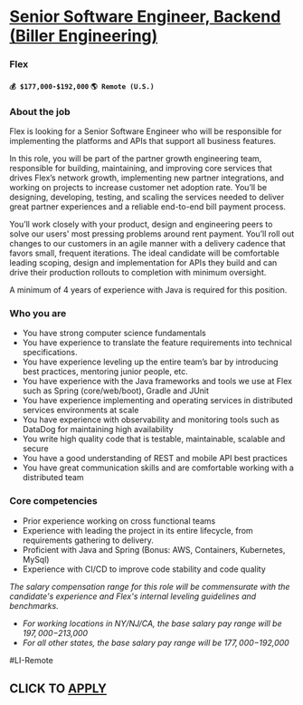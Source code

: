 # [Senior Software Engineer, Backend (Biller Engineering)](https://www.remotewlb.com/apply/senior-software-engineer-backend-biller-engineering)  
### Flex  
#### `💰 $177,000-$192,000` `🌎 Remote (U.S.)`  

### **About the job**

Flex is looking for a Senior Software Engineer who will be responsible for implementing the platforms and APIs that support all business features.

In this role, you will be part of the partner growth engineering team, responsible for building, maintaining, and improving core services that drives Flex’s network growth, implementing new partner integrations, and working on projects to increase customer net adoption rate. You’ll be designing, developing, testing, and scaling the services needed to deliver great partner experiences and a reliable end-to-end bill payment process.

You’ll work closely with your product, design and engineering peers to solve our users' most pressing problems around rent payment. You’ll roll out changes to our customers in an agile manner with a delivery cadence that favors small, frequent iterations. The ideal candidate will be comfortable leading scoping, design and implementation for APIs they build and can drive their production rollouts to completion with minimum oversight.

A minimum of 4 years of experience with Java is required for this position.

### Who you are

  * You have strong computer science fundamentals
  * You have experience to translate the feature requirements into technical specifications.
  * You have experience leveling up the entire team’s bar by introducing best practices, mentoring junior people, etc.
  * You have experience with the Java frameworks and tools we use at Flex such as Spring (core/web/boot), Gradle and JUnit
  * You have experience implementing and operating services in distributed services environments at scale
  * You have experience with observability and monitoring tools such as DataDog for maintaining high availability
  * You write high quality code that is testable, maintainable, scalable and secure
  * You have a good understanding of REST and mobile API best practices
  * You have great communication skills and are comfortable working with a distributed team

### Core competencies

  * Prior experience working on cross functional teams
  * Experience with leading the project in its entire lifecycle, from requirements gathering to delivery.
  * Proficient with Java and Spring (Bonus: AWS, Containers, Kubernetes, MySql)
  * Experience with CI/CD to improve code stability and code quality

_The salary compensation range for this role will be commensurate with the candidate's experience and Flex's internal leveling guidelines and benchmarks._

  * _For working locations in NY/NJ/CA, the base salary pay range will be $197,000-$213,000_
  * _For all other states, the base salary pay range will be $177,000-$192,000_

#LI-Remote

  
## CLICK TO [APPLY](https://www.remotewlb.com/apply/senior-software-engineer-backend-biller-engineering)

